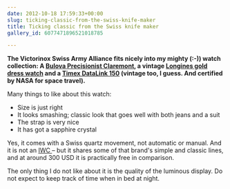 ```yaml
---
date: 2012-10-18 17:59:33+00:00
slug: ticking-classic-from-the-swiss-knife-maker
title: Ticking classic from the Swiss knife maker
gallery_id: 6077471896521018785

---
```


**The Victorinox Swiss Army Alliance fits nicely into my mighty (:-)) watch collection: A [Bulova Precisionist Claremont]( http://bepsays.com/2012/02/what-a-nice-watch/), a vintage [Longines gold dress watch](http://www.collectorsweekly.com/stories/6165-longines-gold-watch?in=783-unsolved-mysteries) and a [Timex DataLink 150](http://en.wikipedia.org/wiki/Timex_Datalink) (vintage too, I guess. And certified by NASA for space travel).**

<!--more-->

Many things to like about this watch:

  * Size is just right	
  * It looks smashing; classic look that goes well with both jeans and a suit
  * The strap is very nice
  * It has got a sapphire crystal

Yes, it comes with a Swiss quartz movement, not automatic or manual. And it is not an [IWC ](http://www.icw.com)– but it shares some of that brand's simple and classic lines, and at around 300 USD it is practically free in comparison.

The only thing I do not like about it is the quality of the luminous display. Do not expect to keep track of time when in bed at night.



